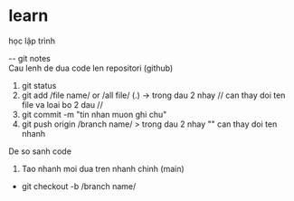 # learn
học lập trình

-- git notes   
Cau lenh de dua code len repositori (github)
 1. git status
 2. git add /file name/ or /all file/ (.)  -> trong dau 2 nhay // can thay doi ten file va loai bo 2 dau  //
 3. git commit -m "tin nhan muon ghi chu"
 4. git push origin /branch name/  > trong dau 2 nhay "" can thay doi ten nhanh 

De so sanh code
1. Tao nhanh moi dua tren nhanh chinh (main)
  - git checkout -b /branch name/

